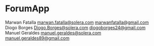 # ForumApp
Marwan Fatalla  marwan.fatalla@solera.com marwanfatalla@gmail.com 
Diogo Borges    Diogo.Borges@solera.com diogoborges24@gmail.com 
Manuel Geraldes manuel.geraldes@solera.com manuel.geraldes89@gmail.com
